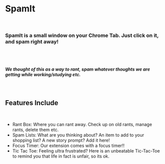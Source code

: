 <h1> SpamIt </h1> 
<br />
<h3>SpamIt is a small window on your Chrome Tab. Just click on it, and spam right away! </h3> 
<br />
<br />
<h5>We thought of this as a way to rant, spam whatever thoughts we are getting while working/studying etc. </h5> 
<br />
<h2>Features Include</h2>
<br />
<ul>
  <li>Rant Box: Where you can rant away. Check up on old rants, manage rants, delete them etc.</li>
  <li>Spam Lists: What are you thinking about? An item to add to your shopping list? A new story prompt? Add it here!</li>
  <li>Focus Timer: Our extension comes with a focus timer!!</li>
  <li>Tic Tac Toe: Feeling ultra frustrated? Here is an unbeatable Tic-Tac-Toe to remind you that life in fact is unfair, so its ok.</li>
</ul>
<br />

